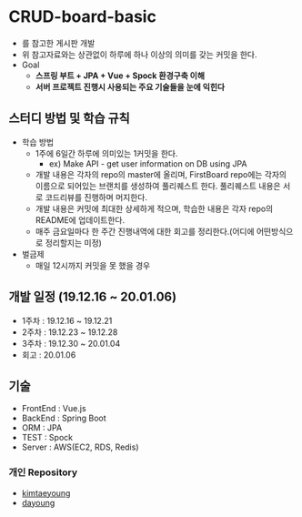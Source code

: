# CRUD-board-basic
* 를 참고한 게시판 개발
* 위 참고자료와는 상관없이 하루에 하나 이상의 의미를 갖는 커밋을 한다.
* Goal 
  * __스프링 부트 + JPA + Vue + Spock 환경구축 이해__
  * __서버 프로젝트 진행시 사용되는 주요 기술들을 눈에 익힌다__

## 스터디 방법 및 학습 규칙
* 학습 방법
  * 1주에 6일간 하루에 의미있는 1커밋을 한다.
    * ex) Make API - get user information on DB using JPA
  * 개발 내용은 각자의 repo의 master에 올리며, FirstBoard repo에는 각자의 이름으로 되어있는 브랜치를 생성하여 풀리퀘스트 한다. 풀리퀘스트 내용은 서로 코드리뷰를 진행하며 머지한다.
  * 개발 내용은 커밋에 최대한 상세하게 적으며, 학습한 내용은 각자 repo의 README에 업데이트한다.
  * 매주 금요일마다 한 주간 진행내역에 대한 회고를 정리한다.(어디에 어떤방식으로 정리할지는 미정)
* 벌금제
  * 매일 12시까지 커밋을 못 했을 경우
    
## 개발 일정 (19.12.16 ~ 20.01.06)
* 1주차 : 19.12.16 ~ 19.12.21
* 2주차 : 19.12.23 ~ 19.12.28
* 3주차 : 19.12.30 ~ 20.01.04
* 회고 : 20.01.06

## 기술
* FrontEnd : Vue.js 
* BackEnd : Spring Boot
* ORM : JPA
* TEST : Spock
* Server : AWS(EC2, RDS, Redis)

### 개인 Repository
* [kimtaeyoung](https://github.com/grey-kimtaeyoung/FirstBoard)
* [dayoung](https://github.com/chunbong/FirstBoard)

